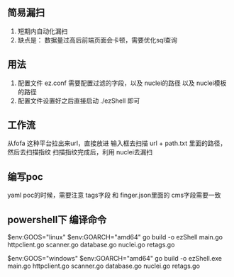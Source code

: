 ## 简易漏扫
1. 短期内自动化漏扫
2. 缺点是： 数据量过高后前端页面会卡顿，需要优化sql查询

## 用法
1. 配置文件 ez.conf 需要配置过滤的字段，以及 nuclei的路径 以及 nuclei模板的路径
2. 配置文件设置好之后直接启动 ./ezShell 即可

## 工作流
从fofa 这种平台拉出来url，直接放进 输入框去扫描 url + path.txt 里面的路径，然后去扫描指纹
扫描指纹完成后，利用 nuclei去漏扫

## 编写poc
yaml poc的时候，需要注意 tags字段 和 finger.json里面的 cms字段需要一致


## powershell下 编译命令
$env:GOOS="linux"
$env:GOARCH="amd64"
go build -o ezShell main.go httpclient.go scanner.go database.go nuclei.go retags.go

$env:GOOS="windows"
$env:GOARCH="amd64"
go build -o ezShell.exe main.go httpclient.go scanner.go database.go nuclei.go retags.go
